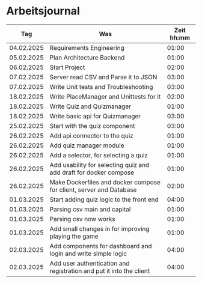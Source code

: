 # Arbeitsjournal

| **Tag**    | **Was**                                                             | **Zeit** hh:mm |
| ---------- | ------------------------------------------------------------------- | -------------- |
| 04.02.2025 | Requirements Engineering                                            | 01:00          |
| 05.02.2025 | Plan Architecture Backend                                           | 01:00          |
| 06.02.2025 | Start Project                                                       | 02:00          |
| 07.02.2025 | Server read CSV and Parse it to JSON                                | 03:00          |
| 07.02.2025 | Write Unit tests and Troubleshooting                                | 03:00          |
| 18.02.2025 | Write PlaceManager and Unittests for it                             | 02:00          |
| 18.02.2025 | Write Quiz and Quizmanager                                          | 01:00          |
| 18.02.2025 | Write basic api for Quizmanager                                     | 03:00          |
| 25.02.2025 | Start with the quiz component                                       | 03:00          |
| 26.02.2025 | Add api connector to the quiz                                       | 01:00          |
| 26.02.2025 | Add quiz manager module                                             | 01:00          |
| 26.02.2025 | Add a selector, for selecting a quiz                                | 01:00          |
| 26.02.2025 | Add usability for selecting quiz and add draft for docker compose   | 01:00          |
| 26.02.2025 | Make Dockerfiles and docker compose for client, server and Database | 02:00          |
| 01.03.2025 | Start adding quiz logic to the front end                            | 04:00          |
| 01.03.2025 | Parsing csv main and capital                                        | 01:00          |
| 01.03.2025 | Parsing csv now works                                               | 01:00          |
| 01.03.2025 | Add small changes in for improving playing the game                 | 01:00          |
| 02.03.2025 | Add components for dashboard and login and write simple logic       | 04:00          |
| 02.03.2025 | Add user authentication and registration and put it into the client | 04:00          |
